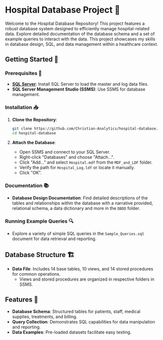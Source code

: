 # Hospital Database Project 🏥

Welcome to the Hospital Database Repository! This project features a robust database system designed to efficiently manage hospital-related data. Explore detailed documentation of the database schema and a set of example queries to interact with the data. This project showcases my skills in database design, SQL, and data management within a healthcare context.

## Getting Started 🚀

### Prerequisites 🔧
- **[SQL Server](https://www.microsoft.com/en-us/sql-server/sql-server-downloads)**: Install SQL Server to load the master and log data files.
- **SQL Server Management Studio (SSMS)**: Use SSMS for database management.

### Installation 📥
1. **Clone the Repository**:
    ```bash
    git clone https://github.com/Christian-Analytics/hospital-database.git
    cd hospital-database
    ```

2. **Attach the Database**:
    - Open SSMS and connect to your SQL Server.
    - Right-click "Databases" and choose "Attach...".
    - Click "Add..." and select `Hospital.mdf` from the `MDF_and_LDF` folder.
    - Verify the path for `Hospital_Log.ldf` or locate it manually.
    - Click "OK".

### Documentation 📚
- **Database Design Documentation**: Find detailed descriptions of the tables and relationships within the database with a narrative provided, relational schema, a data dictionary and more in the `DBDD` folder.

### Running Example Queries 🔍
- Explore a variety of simple SQL queries in the `Sample_Queries.sql` document for data retrieval and reporting.

## Database Structure 🏗️
- **Data File**: Includes 14 base tables, 10 views, and 14 stored procedures for common operations.
    - Views and stored procedures are organized in respective folders in SSMS.

## Features 🌟
- **Database Schema**: Structured tables for patients, staff, medical supplies, treatments, and billing.
- **Query Collection**: Demonstrates SQL capabilities for data manipulation and reporting.
- **Data Examples**: Pre-loaded datasets facilitate easy testing.
